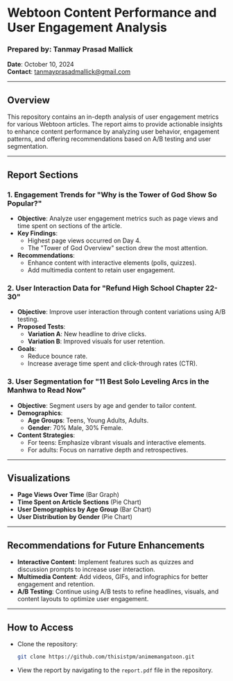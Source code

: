 # Webtoon Content Performance and User Engagement Analysis

### Prepared by: Tanmay Prasad Mallick  
**Date**: October 10, 2024  
**Contact**: [tanmayprasadmallick@gmail.com](mailto:tanmayprasadmallick@gmail.com)  

---

## Overview

This repository contains an in-depth analysis of user engagement metrics for various Webtoon articles. The report aims to provide actionable insights to enhance content performance by analyzing user behavior, engagement patterns, and offering recommendations based on A/B testing and user segmentation.

---

## Report Sections

### 1. **Engagement Trends for "Why is the Tower of God Show So Popular?"**
   - **Objective**: Analyze user engagement metrics such as page views and time spent on sections of the article.
   - **Key Findings**: 
     - Highest page views occurred on Day 4.
     - The "Tower of God Overview" section drew the most attention.
   - **Recommendations**: 
     - Enhance content with interactive elements (polls, quizzes).
     - Add multimedia content to retain user engagement.

### 2. **User Interaction Data for "Refund High School Chapter 22-30"**
   - **Objective**: Improve user interaction through content variations using A/B testing.
   - **Proposed Tests**:
     - **Variation A**: New headline to drive clicks.
     - **Variation B**: Improved visuals for user retention.
   - **Goals**:
     - Reduce bounce rate.
     - Increase average time spent and click-through rates (CTR).

### 3. **User Segmentation for "11 Best Solo Leveling Arcs in the Manhwa to Read Now"**
   - **Objective**: Segment users by age and gender to tailor content.
   - **Demographics**:
     - **Age Groups**: Teens, Young Adults, Adults.
     - **Gender**: 70% Male, 30% Female.
   - **Content Strategies**:
     - For teens: Emphasize vibrant visuals and interactive elements.
     - For adults: Focus on narrative depth and retrospectives.

---

## Visualizations

- **Page Views Over Time** (Bar Graph)
- **Time Spent on Article Sections** (Pie Chart)
- **User Demographics by Age Group** (Bar Chart)
- **User Distribution by Gender** (Pie Chart)

---

## Recommendations for Future Enhancements

- **Interactive Content**: Implement features such as quizzes and discussion prompts to increase user interaction.
- **Multimedia Content**: Add videos, GIFs, and infographics for better engagement and retention.
- **A/B Testing**: Continue using A/B tests to refine headlines, visuals, and content layouts to optimize user engagement.

---

## How to Access

- Clone the repository:  
  ```bash
  git clone https://github.com/thisistpm/animemangatoon.git
  ```
- View the report by navigating to the `report.pdf` file in the repository.
